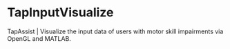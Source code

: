 TapInputVisualize
=================

TapAssist | Visualize the input data of users with motor skill impairments via OpenGL and MATLAB.
